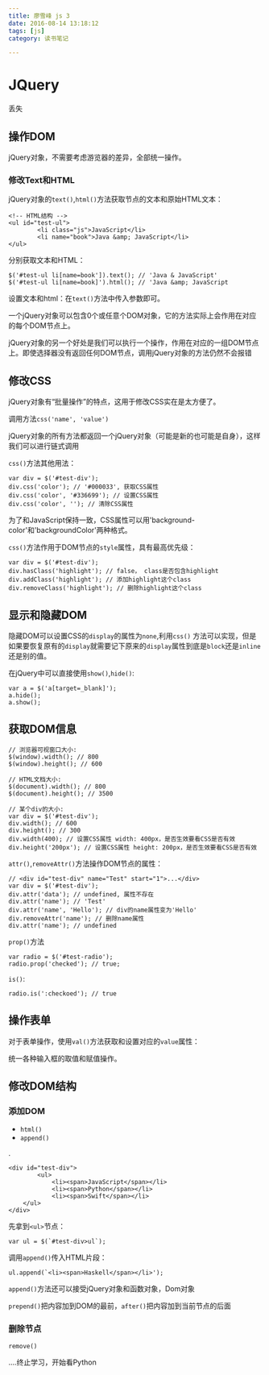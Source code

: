 ```yaml
---
title: 廖雪峰 js 3
date: 2016-08-14 13:18:12
tags: [js]
category: 读书笔记

---
```


# JQuery 

<!--more-->

丢失

## 操作DOM

jQuery对象，不需要考虑游览器的差异，全部统一操作。

### 修改Text和HTML
jQuery对象的`text()`,`html()`方法获取节点的文本和原始HTML文本：



	<!-- HTML结构 -->
	<ul id="test-ul">
    		<li class="js">JavaScript</li>
    		<li name="book">Java &amp; JavaScript</li>
	</ul>

分别获取文本和HTML：

	$('#test-ul li[name=book']).text(); // 'Java & JavaScript'
	$('#test-ul li[name=book]').html(); // 'Java &amp; JavaScript

设置文本和html：在`text()`方法中传入参数即可。

一个jQuery对象可以包含0个或任意个DOM对象，它的方法实际上会作用在对应的每个DOM节点上。

jQuery对象的另一个好处是我们可以执行一个操作，作用在对应的一组DOM节点上。即使选择器没有返回任何DOM节点，调用jQuery对象的方法仍然不会报错

## 修改CSS
jQuery对象有“批量操作”的特点，这用于修改CSS实在是太方便了。

调用方法`css('name', 'value')`

jQuery对象的所有方法都返回一个jQuery对象（可能是新的也可能是自身），这样我们可以进行链式调用

`css()`方法其他用法：

	var div = $('#test-div');
	div.css('color'); // '#000033', 获取CSS属性
	div.css('color', '#336699'); // 设置CSS属性
	div.css('color', ''); // 清除CSS属性

为了和JavaScript保持一致，CSS属性可以用'background-color'和'backgroundColor'两种格式。

`css()`方法作用于DOM节点的`style`属性，具有最高优先级：

	var div = $('#test-div');
	div.hasClass('highlight'); // false， class是否包含highlight
	div.addClass('highlight'); // 添加highlight这个class
	div.removeClass('highlight'); // 删除highlight这个class

## 显示和隐藏DOM
隐藏DOM可以设置CSS的`display`的属性为`none`,利用`css()` 方法可以实现，但是如果要恢复原有的`display`就需要记下原来的`display`属性到底是`block`还是`inline`还是别的值。

在jQuery中可以直接使用`show()`,`hide()`:

	var a = $('a[target=_blank]');
	a.hide();
	a.show();

## 获取DOM信息

	// 浏览器可视窗口大小:
	$(window).width(); // 800
	$(window).height(); // 600

	// HTML文档大小:
	$(document).width(); // 800
	$(document).height(); // 3500

	// 某个div的大小:
	var div = $('#test-div');
	div.width(); // 600
	div.height(); // 300
	div.width(400); // 设置CSS属性 width: 400px，是否生效要看CSS是否有效
	div.height('200px'); // 设置CSS属性 height: 200px，是否生效要看CSS是否有效

`attr()`,`removeAttr()`方法操作DOM节点的属性：

	// <div id="test-div" name="Test" start="1">...</div>
	var div = $('#test-div');
	div.attr('data'); // undefined, 属性不存在
	div.attr('name'); // 'Test'
	div.attr('name', 'Hello'); // div的name属性变为'Hello'
	div.removeAttr('name'); // 删除name属性
	div.attr('name'); // undefined

`prop()`方法

	var radio = $('#test-radio');
	radio.prop('checked'); // true;

`is()`:

	radio.is(':checkoed'); // true

## 操作表单

对于表单操作，使用`val()`方法获取和设置对应的`value`属性：

统一各种输入框的取值和赋值操作。

## 修改DOM结构

### 添加DOM

- `html()`
- `append()`

.

	<div id="test-div">
    		<ul>
        		<li><span>JavaScript</span></li>
        		<li><span>Python</span></li>
        		<li><span>Swift</span></li>
   	 	</ul>
	</div>

先拿到`<ul>`节点：

	var ul = $(`#test-div>ul`);

调用`append()`传入HTML片段：

	ul.append(`<li><span>Haskell</span></li>');

`append()`方法还可以接受jQuery对象和函数对象，Dom对象

`prepend()`把内容加到DOM的最前，`after()`把内容加到当前节点的后面

### 删除节点
`remove()`

....终止学习，开始看Python
